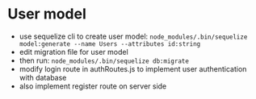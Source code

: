 # User model

* use sequelize cli to create user model: `node_modules/.bin/sequelize model:generate --name Users --attributes id:string`
* edit migration file for user model
* then run: `node_modules/.bin/sequelize db:migrate`
* modify login route in authRoutes.js to implement user authentication with database
* also implement register route on server side
